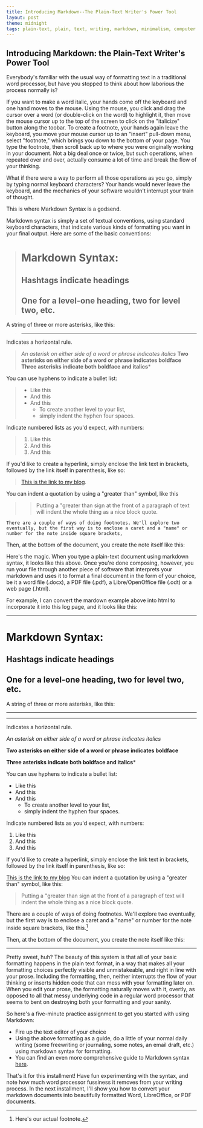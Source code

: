 ```yaml
---
title: Introducing Markdown--The Plain-Text Writer's Power Tool
layout: post
theme: midnight
tags: plain-text, plain, text, writing, markdown, minimalism, computer. computing
---
```


## Introducing Markdown: the Plain-Text Writer's Power Tool

Everybody's familiar with the usual way of formatting text in a traditional word processor, but have you stopped to think about how laborious the process normally is?

If you want to make a word italic, your hands come off the keyboard and one hand moves to the mouse. Using the mouse, you click and drag the cursor over a word (or double-click on the word) to highlight it, then move the mouse cursor up to the top of the screen to click on the "italicize" button along the toobar. To create a footnote, your hands again leave the keyboard, you move your mouse cursor up to an "insert" pull-down menu, select "footnote," which brings you down to the bottom of your page. You type the footnote, then scroll back up to where you were originally working in your document. Not a big deal once or twice, but such operations, when repeated over and over, actually consume a lot of time and break the flow of your thinking.

What if there were a way to perform all those operations as you go, simply by typing normal keyboard characters? Your hands would never leave the keyboard, and the mechanics of your software wouldn't interrupt your train of thought.

This is where Markdown Syntax is a godsend.

Markdown syntax is simply a set of textual conventions, using standard keyboard characters, that indicate various kinds of formatting you want in your final output. Here are some of the basic conventions:

>    # Markdown Syntax:
>    ## Hashtags indicate headings
>    ## One for a level-one heading, two for level two, etc.

A string of three or more asterisks, like this:

>    ***

Indicates a horizontal rule.

>    *An asterisk on either side of a word or phrase indicates italics*
>    **Two asterisks on either side of a word or phrase indicates boldface**
>    **Three asterisks indicate both boldface and italics***

You can use hyphens to indicate a bullet list:

>    - Like this
>    - And this
>    - And this
>        - To create another level to your list,
>        - simply indent the hyphen four spaces.

Indicate numbered lists as you'd expect, with numbers:

>    1. Like this
>    2. And this
>    3. And this

If you'd like to create a hyperlink, simply enclose the link text in brackets, followed by the link itself in parenthesis, like so:

> [This is the link to my blog](https://unvarnishedgeek.github.io).

You can indent a quotation by using a "greater than" symbol, like this

>    >Putting a "greater than sign at the front of a paragraph of text will indent the whole thing as a nice block quote.

    There are a couple of ways of doing footnotes. We'll explore two eventually, but the first way is to enclose a caret and a "name" or number for the note inside square brackets, 

Then, at the bottom of the document, you create the note itself like this:

 >   [^1]: Here's our actual footnote.

Here's the magic. When you type a plain-text document using markdown syntax, it looks like this above. Once you're done composing, however, you run your file through another piece of software that interprets your markdown and uses it to format a final document in the form of your choice, be it a word file (.docx), a PDF file (.pdf), a Libre/OpenOffice file (.odt) or a web page (.html).

For example, I can convert the mardown example above into html to incorporate it into this log page, and it looks like this:

***

# Markdown Syntax:

## Hashtags indicate headings

## One for a level-one heading, two for level two, etc.

A string of three or more asterisks, like this:

***

***

Indicates a horizontal rule.

*An asterisk on either side of a word or phrase indicates italics*

**Two asterisks on either side of a word or phrase indicates boldface**

**Three asterisks indicate both boldface and italics***

You can use hyphens to indicate a bullet list:

- Like this
- And this
- And this
    - To create another level to your list,
    - simply indent the hyphen four spaces.

Indicate numbered lists as you'd expect, with numbers:

1. Like this
2. And this
3. And this

If you'd like to create a hyperlink, simply enclose the link text in brackets, followed by the link itself in parenthesis, like so:

[This is the link to my blog](https://unvarnishedgeek.github.io)
You can indent a quotation by using a "greater than" symbol, like this:

>Putting a "greater than sign at the front of a paragraph of text will indent the whole thing as a nice block quote.

There are a couple of ways of doing footnotes. We'll explore two eventually, but the first way is to enclose a caret and a "name" or number for the note inside square brackets, like this.[^1]

Then, at the bottom of the document, you create the note itself like this:

[^1]: Here's our actual footnote.

***

Pretty sweet, huh? The beauty of this system is that all of your basic formatting happens in the plain text format, in a way that makes all your formatting choices perfectly visible and unmistakeable, and right in line with your prose. Including the formatting, then, neither interrupts the flow of your thinking or inserts hidden code that can mess with your formatting later on. When you edit your prose, the formatting naturally moves with it, overtly, as opposed to all that messy underlying code in a regular word processor that seems to bent on destroying both your formatting and your sanity.

So here's a five-minute practice assignment to get you started with using Markdown:

- Fire up the text editor of your choice
- Using the above formatting as a guide, do a little of your normal daily writing (some freewriting or journaling, some notes, an email draft, etc.) using markdown syntax for formatting.
- You can find an even more comprehensive guide to Markdown syntax [here](https://help/github.com/articles/markdown-basics/).

That's it for this installment! Have fun experimenting with the syntax, and note how much word processor fussiness it removes from your writing process. In the next installment, I'll show you how to convert your markdown documents into beautifully formatted Word, LibreOffice, or PDF documents.

